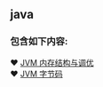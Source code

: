 ## java  
### 包含如下内容:  
   &#10084; [JVM 内存结构与调优](https://github.com/nieshanfeng/work-know/tree/master/Java/JVM/memory)  
   &#10084; [JVM 字节码](https://github.com/nieshanfeng/work-know/tree/master/Java/JVM/class)

   
 